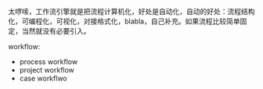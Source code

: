 太啰嗦，工作流引擎就是把流程计算机化，好处是自动化，自动的好处：流程结构化，可编程化，可视化，对接格式化，blabla，自己补充。如果流程比较简单固定，当然就没有必要引入。

workflow: 
- process workflow 
- project workflow 
- case workflwo